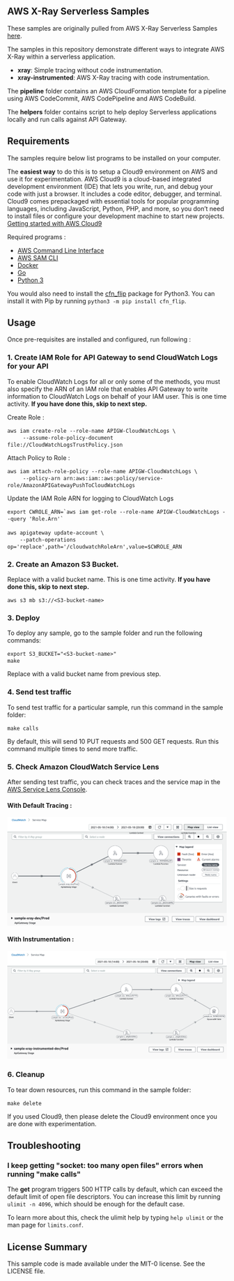 ## AWS X-Ray Serverless Samples

These samples are originally pulled from AWS X-Ray Serverless Samples [here](https://github.com/aws-samples/aws-xray-serverless-samples).

The samples in this repository demonstrate different ways to integrate AWS X-Ray within a serverless application.

* **xray**: Simple tracing without code instrumentation.
* **xray-instrumented**: AWS X-Ray tracing with code instrumentation.

The **pipeline** folder contains an AWS CloudFormation template for a pipeline using AWS CodeCommit, AWS CodePipeline and AWS CodeBuild.

The **helpers** folder contains script to help deploy Serverless applications locally and run calls against API Gateway.

## Requirements


The samples require below list programs to be installed on your computer.

The **easiest way** to do this is to setup a Cloud9 environment on AWS and use it for experimentation. 
AWS Cloud9 is a cloud-based integrated development environment (IDE) that lets you write, run, and debug your code with just a browser. It includes a code editor, debugger, and terminal. Cloud9 comes prepackaged with essential tools for popular programming languages, including JavaScript, Python, PHP, and more, so you don’t need to install files or configure your development machine to start new projects.
[Getting started with AWS Cloud9](https://aws.amazon.com/cloud9/getting-started/)


Required programs :
* [AWS Command Line Interface](https://aws.amazon.com/cli/)
* [AWS SAM CLI](https://docs.aws.amazon.com/serverless-application-model/latest/developerguide/serverless-sam-cli-install.html)
* [Docker](https://docs.docker.com/install/)
* [Go](https://golang.org/dl/)
* [Python 3](https://www.python.org/downloads/)

You would also need to install the [cfn_flip](https://github.com/awslabs/aws-cfn-template-flip) package for Python3. You can install it with Pip by running `python3 -m pip install cfn_flip`.




## Usage
Once pre-requisites are installed and configured, run following :


### 1. Create IAM Role for API Gateway to send CloudWatch Logs for your API 

To enable CloudWatch Logs for all or only some of the methods, you must also specify the ARN of an IAM role that enables API Gateway to write information to CloudWatch Logs on behalf of your IAM user. This is one time activity. **If you have done this, skip to next step.**

Create Role :
```
aws iam create-role --role-name APIGW-CloudWatchLogs \
     --assume-role-policy-document file://CloudWatchLogsTrustPolicy.json
```

Attach Policy to Role :
```
aws iam attach-role-policy --role-name APIGW-CloudWatchLogs \
     --policy-arn arn:aws:iam::aws:policy/service-role/AmazonAPIGatewayPushToCloudWatchLogs

```

Update the IAM Role ARN for logging to CloudWatch Logs

```
export CWROLE_ARN=`aws iam get-role --role-name APIGW-CloudWatchLogs --query 'Role.Arn'`

aws apigateway update-account \
    --patch-operations op='replace',path='/cloudwatchRoleArn',value=$CWROLE_ARN
```

### 2. Create an Amazon S3 Bucket. 
Replace <S3-bucket-name> with a valid bucket name. This is one time activity. **If you have done this, skip to next step.**

```
aws s3 mb s3://<S3-bucket-name>
```

### 3. Deploy

To deploy any sample, go to the sample folder and run the following commands:

```
export S3_BUCKET="<S3-bucket-name>"
make
```

Replace <S3-bucket-name> with a valid bucket name from previous step.


### 4. Send test traffic

To send test traffic for a particular sample, run this command in the sample folder:

```
make calls
```

By default, this will send 10 PUT requests and 500 GET requests. Run this command multiple times to send more traffic.

### 5. Check Amazon CloudWatch Service Lens

After sending test traffic, you can check traces and the service map in the [AWS Service Lens Console](https://console.aws.amazon.com/cloudwatch/home).

#### With Default Tracing :

![Fig. x-ray-demo CloudWatch ServiceLens](/images/Servicelens-demo1.png)

#### With Instrumentation : 

![Fig. x-ray-instrumented-demo CloudWatch ServiceLens](/images/Servicelens-demo2-instrumented.png)

### 6. Cleanup

To tear down resources, run this command in the sample folder:

```
make delete
```

If you used Cloud9, then please delete the Cloud9 environment once you are done with experimentation.


## Troubleshooting

### I keep getting "socket: too many open files" errors when running "make calls"

The **get** program triggers 500 HTTP calls by default, which can exceed the default limit of open file descriptors. You can increase this limit by running `ulimit -n 4096`, which should be enough for the default case.

To learn more about this, check the ulimit help by typing `help ulimit` or the man page for `limits.conf`.

## License Summary

This sample code is made available under the MIT-0 license. See the LICENSE file.
